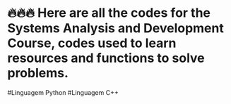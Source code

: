 
# 🔥🔥🔥 Here are all the codes for the Systems Analysis and Development Course, codes used to learn resources and functions to solve problems.

#Linguagem Python
#Linguagem C++
